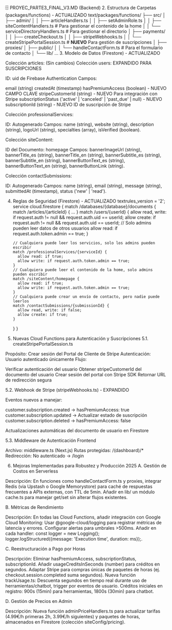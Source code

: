🗄️ PROYEC_PARTE3_FINAL_V3.MD (Backend) 2. Estructura de Carpetas (packages/functions) - ACTUALIZADO
text/packages/functions/ ├── src/ │ ├── admin/ │ │ ├── articleHandlers.ts │ │ ├── setAdminRole.ts │
│ ├── siteContentHandlers.ts # Para gestionar el contenido de la home │ │ └──
serviceDirectoryHandlers.ts # Para gestionar el directorio │ ├── payments/ │ │ ├── createCheckout.ts
│ │ ├── stripeWebhooks.ts │ │ └── createStripePortalSession.ts # **NUEVO** Para gestión de
suscripciones │ ├── proxies/ │ ├── public/ │ │ └── handleContactForm.ts # Para el formulario de
contacto │ └── lib/ ... 3. Modelo de Datos (Firestore) - ACTUALIZADO

Colección articles: (Sin cambios) Colección users: EXPANDIDO PARA SUSCRIPCIONES

ID: uid de Firebase Authentication Campos:

email (string) createdAt (timestamp) hasPremiumAccess (boolean) - NUEVO CAMPO CLAVE stripeCustomerId
(string) - NUEVO Para integración con Stripe subscriptionStatus ('active' | 'canceled' | 'past_due'
| null) - NUEVO subscriptionId (string) - NUEVO ID de suscripción de Stripe

Colección professionalServices:

ID: Autogenerado Campos: name (string), website (string), description (string), logoUrl (string),
specialties (array), isVerified (boolean).

Colección siteContent:

ID del Documento: homepage Campos: bannerImageUrl (string), bannerTitle_es (string), bannerTitle_en
(string), bannerSubtitle_es (string), bannerSubtitle_en (string), bannerButtonText_es (string),
bannerButtonText_en (string), bannerButtonLink (string).

Colección contactSubmissions:

ID: Autogenerado Campos: name (string), email (string), message (string), submittedAt (timestamp),
status ('new' | 'read').

4.  Reglas de Seguridad (Firestore) - ACTUALIZADO textrules_version = '2'; service cloud.firestore {
    match /databases/{database}/documents { match /articles/{articleId} { ... } match
    /users/{userId} { allow read, write: if request.auth != null && request.auth.uid == userId;
    allow create: if request.auth != null && request.auth.uid == userId; // Solo admins pueden leer
    datos de otros usuarios allow read: if request.auth.token.admin == true; }

        // Cualquiera puede leer los servicios, solo los admins pueden escribir
        match /professionalServices/{serviceId} {
          allow read: if true;
          allow write: if request.auth.token.admin == true;
        }
        // Cualquiera puede leer el contenido de la home, solo admins pueden escribir
        match /siteContent/homepage {
          allow read: if true;
          allow write: if request.auth.token.admin == true;
        }
        // Cualquiera puede crear un envío de contacto, pero nadie puede leerlos
        match /contactSubmissions/{submissionId} {
          allow read, write: if false;
          allow create: if true;
        }

    } }

5.  Nuevas Cloud Functions para Autenticación y Suscripciones 5.1. createStripePortalSession.ts

Propósito: Crear sesión del Portal de Cliente de Stripe Autenticación: Usuario autenticado
únicamente Flujo:

Verificar autenticación del usuario Obtener stripeCustomerId del documento del usuario Crear sesión
del portal con Stripe SDK Retornar URL de redirección segura

5.2. Webhook de Stripe (stripeWebhooks.ts) - EXPANDIDO

Eventos nuevos a manejar:

customer.subscription.created → hasPremiumAccess: true customer.subscription.updated → Actualizar
estado de suscripción customer.subscription.deleted → hasPremiumAccess: false

Actualizaciones automáticas del documento de usuario en Firestore

5.3. Middleware de Autenticación Frontend

Archivo: middleware.ts (Next.js) Rutas protegidas: /(dashboard)/\* Redirección: No autenticado →
/login

6. Mejoras Implementadas para Robustez y Producción 2025 A. Gestión de Costos en Serverless

Descripción: En funciones como handleContactForm.ts y proxies, integrar Redis (via Upstash o Google
Memorystore) para caché de respuestas frecuentes a APIs externas, con TTL de 5min. Añadir en lib/ un
módulo cache.ts para manejar get/set sin alterar flujos existentes.

B. Métricas de Rendimiento

Descripción: En todas las Cloud Functions, añadir integración con Google Cloud Monitoring: Usar
@google-cloud/logging para registrar métricas de latencia y errores. Configurar alertas para
umbrales >500ms. Añadir en cada handler: const logger = new Logging();
logger.logStructured({message: 'Execution time', duration: ms});.

C. Reestructuración a Pago por Horas

Descripción: Eliminar hasPremiumAccess, subscriptionStatus, subscriptionId. Añadir
usageCreditsInSeconds (number) para créditos en segundos. Adaptar Stripe para compras únicas de
paquetes de horas (ej. checkout.session.completed suma segundos). Nueva función trackUsage.ts:
Descuenta segundos en tiempo real durante uso de herramientas/chatbot, trigger por eventos de
usuario. Créditos iniciales en registro: 900s (15min) para herramientas, 1800s (30min) para chatbot.

D. Gestión de Precios en Admin

Descripción: Nueva función adminPriceHandlers.ts para actualizar tarifas (4.99€/h primeras 2h,
3.99€/h siguientes) y paquetes de horas, almacenados en Firestore (colección siteConfig/pricing).
